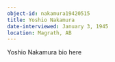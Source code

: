 ```yaml
---
object-id: nakamura19420515
title: Yoshio Nakamura
date-interviewed: January 3, 1945
location: Magrath, AB
---
```


Yoshio Nakamura bio here
